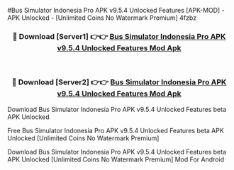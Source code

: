 #Bus Simulator Indonesia Pro APK v9.5.4 Unlocked Features [APK-MOD] - APK Unlocked - [Unlimited Coins No Watermark Premium] 4fzbz



<div align="center">

<h3>🔴 Download [Server1] 👉👉 <a href="https://momento.my/?title=Bus_Simulator_Indonesia_Pro_APK_v9.5.4_Unlocked_Features">Bus Simulator Indonesia Pro APK v9.5.4 Unlocked Features Mod Apk</a></h3><br>

<h3>🔴 Download [Server2] 👉👉 <a href="https://momento.my/?title=Bus_Simulator_Indonesia_Pro_APK_v9.5.4_Unlocked_Features">Bus Simulator Indonesia Pro APK v9.5.4 Unlocked Features Mod Apk</a></h3>
</div>



Download Bus Simulator Indonesia Pro APK v9.5.4 Unlocked Features beta APK Unlocked

Free Bus Simulator Indonesia Pro APK v9.5.4 Unlocked Features beta APK Unlocked [Unlimited Coins No Watermark Premium]

Download Bus Simulator Indonesia Pro APK v9.5.4 Unlocked Features beta APK Unlocked [Unlimited Coins No Watermark Premium] Mod For Android
